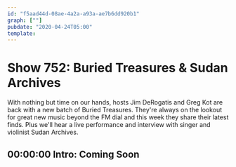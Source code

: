 ```yaml
---
id: "f5aad44d-08ae-4a2a-a93a-ae7b6dd920b1"
graph: [""]
pubdate: "2020-04-24T05:00"
template: 
---
```






# Show 752: Buried Treasures & Sudan Archives

With nothing but time on our hands, hosts Jim DeRogatis and Greg Kot are back with a new batch of Buried Treasures. They're always on the lookout for great new music beyond the FM dial and this week they share their latest finds. Plus we'll hear a live performance and interview with singer and violinist Sudan Archives.



## 00:00:00 Intro: Coming Soon